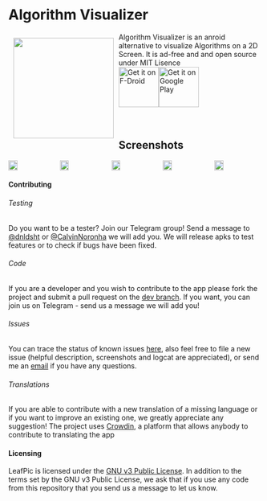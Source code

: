 
 

# Algorithm Visualizer
<img src="https://lh3.googleusercontent.com/pEPOv7cvlBoxoK5djouVp2q1MNh_WL89_DLvFoGsWjdaqumUW49hS442qUkUtM4OuVNr=s180-rw" align="left" width="200" hspace="10" vspace="10">
Algorithm Visualizer is an anroid alternative to visualize Algorithms on a 2D Screen. It is ad-free and and open source under MIT Lisence<br/>

<div style="display:flex;" >
<a href="https://f-droid.org/app/org.horaapps.leafpic">
    <img src="https://f-droid.org/badge/get-it-on.png"
         alt="Get it on F-Droid" height="80">
</a>
<a href="https://play.google.com/store/apps/details?id=org.horaapps.leafpic">
    <img alt="Get it on Google Play"
        height="80"
        src="https://play.google.com/intl/en_us/badges/images/generic/en_badge_web_generic.png" />
</a>
</div>
</br></br>

## Screenshots
<div style="display:flex;" >
<img  src="screenshots/1.png" width="19%" >
<img style="margin-left:10px;" src="screenshots/2.png" width="19%" >
<img style="margin-left:10px;" src="screenshots/3.png" width="19%" >
<img style="margin-left:10px;" src="screenshots/4.png" width="19%" >
<img style="margin-left:10px;" src="screenshots/5.png" width="19%" >

</div>

#### Contributing

###### Testing
Do you want to be a tester? Join our Telegram group! Send a message to [@dnldsht](https://t.me/dnldsht) or [@CalvinNoronha](https://t.me/CalvinNoronha) we will add you.
We will release apks to test features or to check if bugs have been fixed.

###### Code 
If you are a developer and you wish to contribute to the app please fork the project
and submit a pull request on the [dev branch](https://gitlab.com/HoraApps/LeafPic/tree/dev).
If you want, you can join us on Telegram - send us a message we will add you!

###### Issues
You can trace the status of known issues [here](https://gitlab.com/HoraApps/LeafPic/issues),
also feel free to file a new issue (helpful description, screenshots and logcat are appreciated), or send me an [email](mailto:dnld.sht@gmail.com) if you have any questions.

###### Translations
If you are able to contribute with a new translation of a missing language or if you want to improve an existing one, we greatly appreciate any suggestion!
The project uses [Crowdin](https://crowdin.com/project/leafpic), a platform that allows anybody to contribute to translating the app

#### Licensing
LeafPic is licensed under the [GNU v3 Public License](https://gitlab.com/HoraApps/LeafPic/blob/dev/LICENSE).
In addition to the terms set by the GNU v3 Public License, we ask that if you use any code from this repository that you send us a message to let us know.
